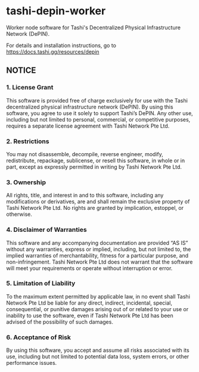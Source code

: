 # tashi-depin-worker

Worker node software for Tashi's Decentralized Physical Infrastructure Network (DePIN).

For details and installation instructions, go to <https://docs.tashi.gg/resources/depin>

## NOTICE

### 1. License Grant

This software is provided free of charge exclusively for use with the Tashi decentralized physical infrastructure
network (DePIN). By using this software, you agree to use it solely to support Tashi’s DePIN. Any other use, including
but not limited to personal, commercial, or competitive purposes, requires a separate license agreement with Tashi
Network Pte Ltd.

### 2. Restrictions

You may not disassemble, decompile, reverse engineer, modify, redistribute, repackage, sublicense, or resell this
software, in whole or in part, except as expressly permitted in writing by Tashi Network Pte Ltd.

### 3. Ownership

All rights, title, and interest in and to this software, including any modifications or derivatives, are and shall
remain the exclusive property of Tashi Network Pte Ltd. No rights are granted by implication, estoppel, or otherwise.

### 4. Disclaimer of Warranties

This software and any accompanying documentation are provided “AS IS” without any warranties, express or implied,
including, but not limited to, the implied warranties of merchantability, fitness for a particular purpose, and
non-infringement. Tashi Network Pte Ltd does not warrant that the software will meet your requirements or operate
without interruption or error.

### 5. Limitation of Liability

To the maximum extent permitted by applicable law, in no event shall Tashi Network Pte Ltd be liable for any direct,
indirect, incidental, special, consequential, or punitive damages arising out of or related to your use or inability to
use the software, even if Tashi Network Pte Ltd has been advised of the possibility of such damages.

### 6. Acceptance of Risk

By using this software, you accept and assume all risks associated with its use, including but not limited to potential
data loss, system errors, or other performance issues.
